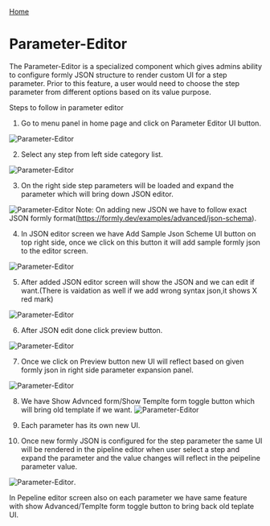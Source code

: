 [Home](readme.md)
# Parameter-Editor 
The Parameter-Editor is a specialized component which gives admins ability to configure formly JSON structure to render custom UI for a step parameter. Prior to this feature, a user would need to choose the step parameter from different options based on its value purpose.

Steps to follow in parameter editor

1) Go to menu panel in home page and click on Parameter Editor UI button. 

![Parameter-Editor](images/Home_Menu_ParameterScreen_Button.PNG)

2) Select any step from left side category list. 

![Parameter-Editor](images/Select_ParameterStep.PNG)

3) On the right side step parameters will be loaded and expand the parameter which will bring down JSON editor.

![Parameter-Editor](images/AfterClick_Parameter_Expansion_Panel.PNG)
Note: On adding new JSON we have to follow exact JSON formly format(https://formly.dev/examples/advanced/json-schema).

4) In JSON editor screen we have Add Sample Json Scheme UI button on top right side, once we click on this button it will add sample formly json to the editor screen. 

![Parameter-Editor](images/Add_Sample_Json_Schema_Button.PNG)

5) After added JSON editor screen will show the JSON and we can edit if want.(There is vaidation as well if we add wrong syntax json,it shows X red mark)

![Parameter-Editor](images/Json_Validation.PNG)

6) After JSON edit done click preview button.

![Parameter-Editor](images/parameter_editor.png) 

7) Once we click on Preview button new UI will reflect based on given formly json in right side parameter expansion panel.

![Parameter-Editor](images/Parameter_UI_Render.png) 

8) We have Show Advnced form/Show Templte form toggle button which will bring old template if we want.
  ![Parameter-Editor](images/Show_Adanvced_Show_Template.PNG) 

9) Each parameter has its own new UI.

10) Once new formly JSON is configured for the step parameter the same UI will be rendered in the pipeline editor when user select a step and expand the parameter and the value changes will reflect in the peipeline parameter value.

![Parameter-Editor](images/Pepeline_UI_with_parameter_JSON_added.png).

In Pepeline editor screen also on each parameter we have same feature with show Advanced/Templte form toggle button to bring back old teplate UI.

 








 




